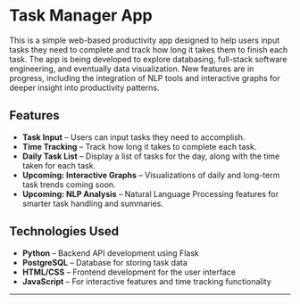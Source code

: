 # Task Manager App

This is a simple web-based productivity app designed to help users input tasks they need to complete and track how long it takes them to finish each task. The app is being developed to explore databasing, full-stack software engineering, and eventually data visualization. New features are in progress, including the integration of NLP tools and interactive graphs for deeper insight into productivity patterns.

## Features

- **Task Input** – Users can input tasks they need to accomplish.
- **Time Tracking** – Track how long it takes to complete each task.
- **Daily Task List** – Display a list of tasks for the day, along with the time taken for each task.
- **Upcoming: Interactive Graphs** – Visualizations of daily and long-term task trends coming soon.
- **Upcoming: NLP Analysis** – Natural Language Processing features for smarter task handling and summaries.

## Technologies Used

- **Python** – Backend API development using Flask
- **PostgreSQL** – Database for storing task data
- **HTML/CSS** – Frontend development for the user interface
- **JavaScript** – For interactive features and time tracking functionality

---